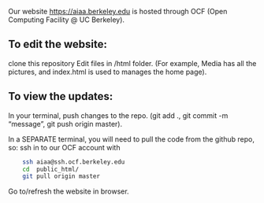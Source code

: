 
Our website https://aiaa.berkeley.edu is hosted through OCF (Open Computing Facility @ UC Berkeley). 

## To edit the website:
clone this repository
Edit files in /html folder. (For example, Media has all the pictures, and index.html is used to manages the home page). 

## To view the updates:
In your terminal, push changes to the repo. 
(git add ., git commit -m “message”, git push origin master). 

In a SEPARATE terminal, you will need to pull the code from the github repo, so:
ssh in to our OCF account with 
```bash 
    ssh aiaa@ssh.ocf.berkeley.edu 
    cd  public_html/
    git pull origin master
```
Go to/refresh the website in browser.
